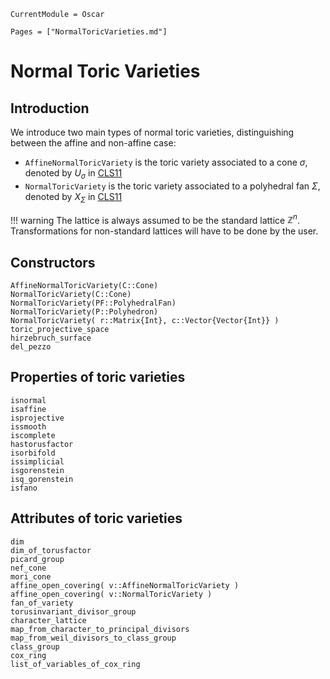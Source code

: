 ```@meta
CurrentModule = Oscar
```

```@contents
Pages = ["NormalToricVarieties.md"]
```

# Normal Toric Varieties

## Introduction

We introduce two main types of normal toric varieties, distinguishing between
the affine and non-affine case:
- `AffineNormalToricVariety` is the toric variety associated to a cone $\sigma$, denoted by $U_{\sigma}$ in [CLS11](@cite)
- `NormalToricVariety` is the toric variety associated to a polyhedral fan $\Sigma$, denoted by $X_{\Sigma}$ in [CLS11](@cite)

!!! warning
    The lattice is always assumed to be the standard lattice $\mathbb{Z}^n$.
    Transformations for non-standard lattices will have to be done by the user.


## Constructors

```@docs
AffineNormalToricVariety(C::Cone)
NormalToricVariety(C::Cone)
NormalToricVariety(PF::PolyhedralFan)
NormalToricVariety(P::Polyhedron)
NormalToricVariety( r::Matrix{Int}, c::Vector{Vector{Int}} )
toric_projective_space
hirzebruch_surface
del_pezzo
```


## Properties of toric varieties

```@docs
isnormal
isaffine
isprojective
issmooth
iscomplete
hastorusfactor
isorbifold
issimplicial
isgorenstein
isq_gorenstein
isfano
```


## Attributes of toric varieties

```@docs
dim
dim_of_torusfactor
picard_group
nef_cone
mori_cone
affine_open_covering( v::AffineNormalToricVariety )
affine_open_covering( v::NormalToricVariety )
fan_of_variety
torusinvariant_divisor_group
character_lattice
map_from_character_to_principal_divisors
map_from_weil_divisors_to_class_group
class_group
cox_ring
list_of_variables_of_cox_ring
```
